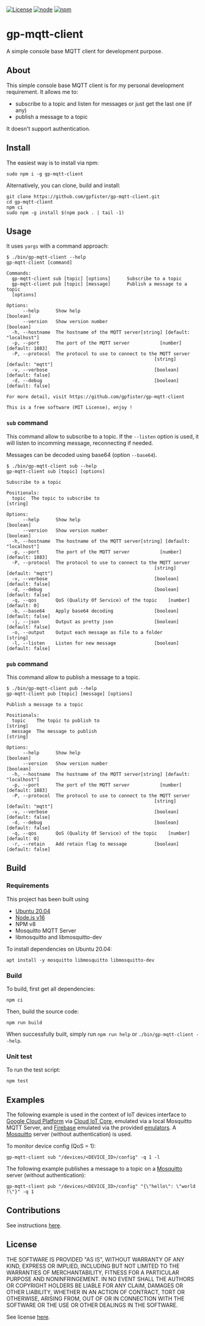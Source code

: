 [![License](https://img.shields.io/badge/License-MIT-blue.svg)](LICENSE)
[![node](https://img.shields.io/badge/node-16.x-233056)](https://nodejs.org)
[![npm](https://img.shields.io/badge/npm-ready-cb3837)](https://www.npmjs.com/package/gp-mqtt-client)

# gp-mqtt-client

A simple console base MQTT client for development purpose.

## About

This simple console base MQTT client is for my personal development requirement.
It allows me to:

- subscribe to a topic and listen for messages or just get the last one (if any)
- publish a message to a topic

It doesn't support authentication.

## Install

The easiest way is to install via npm:

```
sudo npm i -g gp-mqtt-client
```

Alternatively, you can clone, build and install:

```
git clone https://github.com/gpfister/gp-mqtt-client.git
cd gp-mqtt-client
npm ci
sudo npm -g install $(npm pack . | tail -1)
```

## Usage

It uses `yargs` with a command approach:

```
$ ./bin/gp-mqtt-client --help
gp-mqtt-client [command]

Commands:
  gp-mqtt-client sub [topic] [options]      Subscribe to a topic
  gp-mqtt-client pub [topic] [message]      Publish a message to a topic
  [options]

Options:
      --help      Show help                                            [boolean]
      --version   Show version number                                  [boolean]
  -h, --hostname  The hostname of the MQTT server[string] [default: "localhost"]
  -p, --port      The port of the MQTT server           [number] [default: 1883]
  -P, --protocol  The protocol to use to connect to the MQTT server
                                                      [string] [default: "mqtt"]
  -v, --verbose                                       [boolean] [default: false]
  -d, --debug                                         [boolean] [default: false]

For more detail, visit https://github.com/gpfister/gp-mqtt-client

This is a free software (MIT License), enjoy !
```

### `sub` command

This command allow to subscribe to a topic. If the `--listen` option is used, it
will listen to incomming message, reconnecting if needed.

Messages can be decoded using base64 (option `--base64`).

```
$ ./bin/gp-mqtt-client sub --help
gp-mqtt-client sub [topic] [options]

Subscribe to a topic

Positionals:
  topic  The topic to subscribe to                                      [string]

Options:
      --help      Show help                                            [boolean]
      --version   Show version number                                  [boolean]
  -h, --hostname  The hostname of the MQTT server[string] [default: "localhost"]
  -p, --port      The port of the MQTT server           [number] [default: 1883]
  -P, --protocol  The protocol to use to connect to the MQTT server
                                                      [string] [default: "mqtt"]
  -v, --verbose                                       [boolean] [default: false]
  -d, --debug                                         [boolean] [default: false]
  -q, --qos       QoS (Quality Of Service) of the topic    [number] [default: 0]
  -b, --base64    Apply base64 decoding               [boolean] [default: false]
  -j, --json      Output as pretty json               [boolean] [default: false]
  -o, --output    Output each message as file to a folder               [string]
  -l, --listen    Listen for new message              [boolean] [default: false]
```

### `pub` command

This command allow to publish a message to a topic.

```
$ ./bin/gp-mqtt-client pub --help
gp-mqtt-client pub [topic] [message] [options]

Publish a message to a topic

Positionals:
  topic    The topic to publish to                                      [string]
  message  The message to publish                                       [string]

Options:
      --help      Show help                                            [boolean]
      --version   Show version number                                  [boolean]
  -h, --hostname  The hostname of the MQTT server[string] [default: "localhost"]
  -p, --port      The port of the MQTT server           [number] [default: 1883]
  -P, --protocol  The protocol to use to connect to the MQTT server
                                                      [string] [default: "mqtt"]
  -v, --verbose                                       [boolean] [default: false]
  -d, --debug                                         [boolean] [default: false]
  -q, --qos       QoS (Quality Of Service) of the topic    [number] [default: 0]
  -r, --retain    Add retain flag to message          [boolean] [default: false]
```

## Build

### Requirements

This project has been built using

- [Ubuntu 20.04](https://ubuntu.com)
- [Node.js v16](https://nodejs.org)
- NPM v8
- Mosquitto MQTT Server
- libmosquitto and libmosquitto-dev

To install dependencies on Ubuntu 20.04:

```
apt install -y mosquitto libmosquitto libmosquitto-dev
```

### Build

To build, first get all dependencies:

```
npm ci
```

Then, build the source code:

```
npm run build
```

When successfully built, simply run `npm run help` or `./bin/gp-mqtt-client --help`.

### Unit test

To run the test script:

```
npm test
```

## Examples

The following example is used in the context of IoT devices interface to
[Google Cloud Platform](https://cloud.google.com) via
[Cloud IoT Core](https://cloud.google.com/iot-core), emulated via a local
Mosquitto MQTT Server, and [Firebase](https://firebase.google.com) emulated via
the provided
[emulators](https://firebase.google.com/docs/emulator-suite?authuser=0). A
[Mosquitto](<[https://ec](https://mosquitto.org)>) server (without
authentication) is used.

To monitor device config (QoS = 1):

```
gp-mqtt-client sub "/devices/<DEVICE_ID>/config" -q 1 -l
```

The following example publishes a message to a topic on a
[Mosquitto](<[https://ec](https://mosquitto.org)>) server (without
authentication):

```
gp-mqtt-client pub "/devices/<DEVICE_ID>/config" "{\"hello\": \"world !\"}" -q 1
```

## Contributions

See instructions [here](./CONTRIBUTING.md).

## License

THE SOFTWARE IS PROVIDED "AS IS", WITHOUT WARRANTY OF ANY KIND, EXPRESS OR
IMPLIED, INCLUDING BUT NOT LIMITED TO THE WARRANTIES OF MERCHANTABILITY, FITNESS
FOR A PARTICULAR PURPOSE AND NONINFRINGEMENT. IN NO EVENT SHALL THE AUTHORS OR
COPYRIGHT HOLDERS BE LIABLE FOR ANY CLAIM, DAMAGES OR OTHER LIABILITY, WHETHER
IN AN ACTION OF CONTRACT, TORT OR OTHERWISE, ARISING FROM, OUT OF OR IN
CONNECTION WITH THE SOFTWARE OR THE USE OR OTHER DEALINGS IN THE SOFTWARE.

See license [here](./LICENSE.md).
